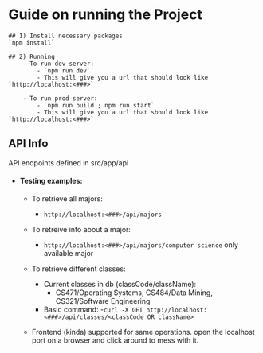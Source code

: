 # Guide on running the Project

    ## 1) Install necessary packages
    `npm install`

    ## 2) Running
        - To run dev server:
            - `npm run dev`
            - This will give you a url that should look like `http://localhost:<###>`

        - To run prod server:
            - `npm run build ; npm run start`
            - This will give you a url that should look like `http://localhost:<###>`

## API Info

API endpoints defined in src/app/api

- #### Testing examples:

    - To retrieve all majors:
        - `http://localhost:<###>/api/majors`

    - To retreive info about a major:
        - `http://localhost:<###>/api/majors/computer science` only available major

    - To retrieve different classes:
        - Current classes in db (classCode/className):
            - CS471/Operating Systems, CS484/Data Mining, CS321/Software Engineering
        - Basic command:
            -`curl -X GET http://localhost:<###>/api/classes/<classCode OR className>`

    - Frontend (kinda) supported for same operations. open the localhost port on a browser and click around to mess with it.

